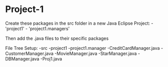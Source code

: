 # Project-1

Create these packages in the src folder in a new Java Eclipse Project:
    - 'project1'
    - 'project1.managers'
    
Then add the .java files to their specific packages

File Tree Setup:
    -src
        -project1
            -project1.manager
                -CreditCardManager.java
                -CustomerManager.java
                -MovieManager.java
                -StarManager.java
            -DBManager.java
            -Proj1.java
